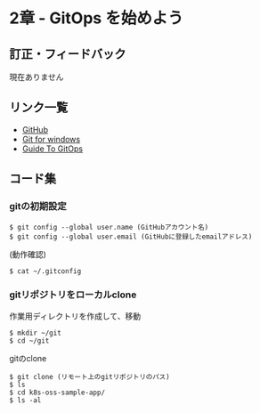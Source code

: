 # 2章 - GitOps を始めよう

## 訂正・フィードバック

現在ありません

## リンク一覧

- [GitHub](https://github.com/)
- [Git for windows](https://gitforwindows.org/)
- [Guide To GitOps](https://www.weave.works/technologies/gitops/)

## コード集

### gitの初期設定
```
$ git config --global user.name (GitHubアカウント名)
$ git config --global user.email (GitHubに登録したemailアドレス)
```
(動作確認)
```
$ cat ~/.gitconfig
```

### gitリポジトリをローカルclone
作業用ディレクトリを作成して、移動
```
$ mkdir ~/git
$ cd ~/git
```
gitのclone
```
$ git clone (リモート上のgitリポジトリのパス)
$ ls
$ cd k8s-oss-sample-app/
$ ls -al
```